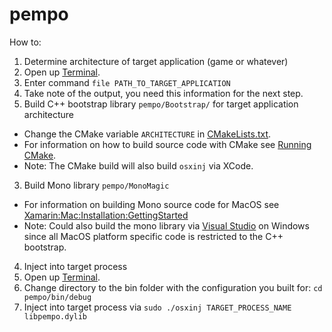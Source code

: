 # pempo

How to:

1. Determine architecture of target application (game or whatever)
  1. Open up [Terminal](https://en.wikipedia.org/wiki/Terminal_(OS_X)).
  2. Enter command ```file PATH_TO_TARGET_APPLICATION```
  3. Take note of the output, you need this information for the next step.
2. Build C++ bootstrap library ```pempo/Bootstrap/``` for target application architecture
  * Change the CMake variable ```ARCHITECTURE``` in [CMakeLists.txt](Bootstrap/CMakeLists.txt).
  * For information on how to build source code with CMake see [Running CMake](http://www.cmake.org/runningcmake/).
  * Note: The CMake build will also build ```osxinj``` via XCode.
3. Build Mono library ```pempo/MonoMagic```
  * For information on building Mono source code for MacOS see [Xamarin:Mac:Installation:GettingStarted](http://developer.xamarin.com/guides/mac/getting_started/installation/)  
  * Note: Could also build the mono library via [Visual Studio](https://www.visualstudio.com/vs-2015-product-editions) on Windows since all MacOS platform specific code is restricted to the C++ bootstrap. 
4. Inject into target process
  1. Open up [Terminal](https://en.wikipedia.org/wiki/Terminal_(OS_X)).
  2. Change directory to the bin folder with the configuration you built for: ```cd pempo/bin/debug```
  3. Inject into target process via ```sudo ./osxinj TARGET_PROCESS_NAME libpempo.dylib```
